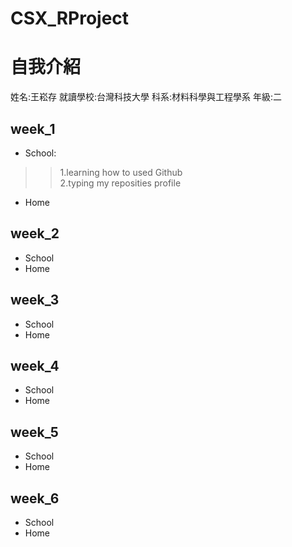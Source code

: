 # CSX_RProject
# 自我介紹
姓名:王崧存 就讀學校:台灣科技大學  科系:材料科學與工程學系  年級:二
## week_1
 * School:  
>> 1.learning how to used Github  
>> 2.typing my reposities profile
 * Home
## week_2
 * School
 * Home
## week_3
 * School
 * Home
## week_4
 * School
 * Home
## week_5
 * School
 * Home
## week_6
 * School
 * Home
